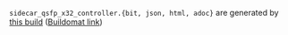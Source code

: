 `sidecar_qsfp_x32_controller.{bit, json, html, adoc}` are generated by
[this build](https://github.com/oxidecomputer/quartz/runs/9653325196)
([Buildomat link](https://buildomat.eng.oxide.computer/wg/0/details/01GJGRGAM8HT936JMKJNCHA6FP/9coxzrMjRAUbyZRsbq4V0eINkySR5tDAHKFuwVfsXXuBUmo5/01GJGRGKREPB5QPMZASK4PV10Y))
